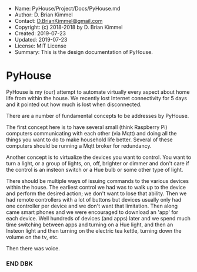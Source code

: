 * Name:      PyHouse/Project/Docs/PyHouse.md
* Author:    D. Brian Kimmel
* Contact:   D.BrianKimmel@gmail.com
* Copyright: (c) 2018-2018 by D. Brian Kimmel
* Created:   2019-07-23
* Updated:   2019-07-23
* License:   MIT License
* Summary:   This is the design documentation of PyHouse.

# PyHouse

PyHouse is my (our) attempt to automate virtually every aspect about home life from within the house.
We recently lost Internet connectivity for 5 days and it pointed out how much is lost when disconnected.

There are a number of fundamental concepts to be addresses by PyHouse.

The first concept here is to have several small (think Raspberry Pi) computers communicating
with each other (via Mqtt) and doing all the things you want to do to make household life better.
Several of these computers should be running a Mqtt broker for redundancy.

Another concept is to virtualize the devices you want to control.
You want to turn a light, or a group of lights, on, off, brighter or dimmer and don't care if the
control is an insteon switch or a Hue bulb or some other type of light.

There should be multiple ways of issuing commands to the various devices within the house.
The earliest control we had was to walk up to the device and perform the desired action; we don't want to lose that ability.
Then we had remote controllers with a lot of buttons but devices usually only had one controller per device and we don't want that limitation.
Then along came smart phones and we were encouraged to download an 'app' for each device.
Well hundreds of devices (and apps) later and we spend much time switching between apps and turning on a Hue light, and then an Insteon light
and then turning on the electric tea kettle, turning down the volume on the tv, etc.

Then there was voice.

### END DBK